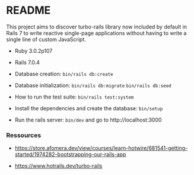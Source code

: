 # README

This project aims to discover turbo-rails library now included by default in Rails 7 to write reactive single-page applications without having to write a single line of custom JavaScript.

* Ruby 3.0.2p107

* Rails 7.0.4

* Database creation: `bin/rails db:create`

* Database initialization: `bin/rails db:migrate` `bin/rails db:seed`

* How to run the test suite:
`bin/rails test:system`

* Install the dependencies and create the database: `bin/setup`

* Run the rails server: `bin/dev` and go to http://localhost:3000


### Ressources
* https://store.afomera.dev/view/courses/learn-hotwire/681541-getting-started/1974282-bootstrapping-our-rails-app

* https://www.hotrails.dev/turbo-rails


